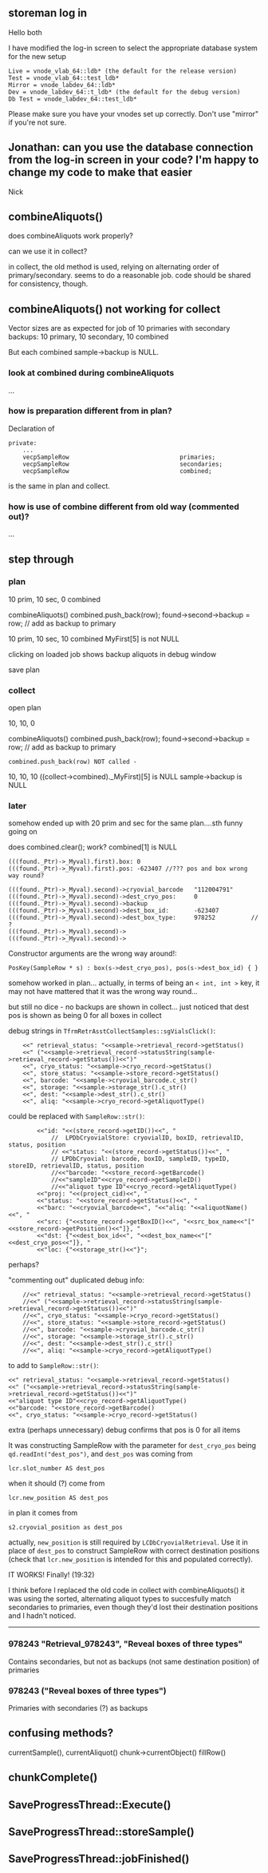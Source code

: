 ## storeman log in

Hello both 
 
I have modified the log-in screen to select the appropriate database system for the new setup 
 
    Live = vnode_vlab_64::ldb* (the default for the release version) 
    Test = vnode_vlab_64::test_ldb* 
    Mirror = vnode_labdev_64::ldb* 
    Dev = vnode_labdev_64::t_ldb* (the default for the debug version) 
    Db Test = vnode_labdev_64::test_ldb* 
 
Please make sure you have your vnodes set up correctly. Don't use "mirror" if you're not sure. 
 
Jonathan: can you use the database connection from the log-in screen in your code? I'm happy to change my code to make that easier 
-- 
Nick 

## combineAliquots()

does combineAliquots work properly?

can we use it in collect?

in collect, the old method is used, relying on alternating order of primary/secondary. seems to do a reasonable job. code should be shared for consistency, though.

## combineAliquots() not working for collect

Vector sizes are as expected for job of 10 primaries with secondary backups: 10 primary, 10 secondary, 10 combined

But each combined sample->backup is NULL.

### look at combined during combineAliquots

...

### how is preparation different from in plan?

Declaration of
    
    private:
        ...
        vecpSampleRow                               primaries;
        vecpSampleRow                               secondaries;
        vecpSampleRow                               combined;

is the same in plan and collect.

### how is use of combine different from old way (commented out)?

...

## step through

### plan

10 prim, 10 sec, 0 combined

combineAliquots()
    combined.push_back(row);
    found->second->backup = row; // add as backup to primary

10 prim, 10 sec, 10 combined
MyFirst[5] is not NULL

clicking on loaded job shows backup aliquots in debug window

save plan

### collect

open plan

10, 10, 0

combineAliquots()
    combined.push_back(row);
    found->second->backup = row; // add as backup to primary

    combined.push_back(row) NOT called - 

10, 10, 10
((collect->combined)._MyFirst)[5] is NULL
sample->backup is NULL

### later

somehow ended up with 20 prim and sec for the same plan....sth funny going on

does combined.clear(); work?
combined[1] is NULL

    (((found._Ptr)->_Myval).first).box: 0
    (((found._Ptr)->_Myval).first).pos: -623407 //??? pos and box wrong way round?

    (((found._Ptr)->_Myval).second)->cryovial_barcode   "112004791"
    (((found._Ptr)->_Myval).second)->dest_cryo_pos:     0
    (((found._Ptr)->_Myval).second)->backup
    (((found._Ptr)->_Myval).second)->dest_box_id:       -623407
    (((found._Ptr)->_Myval).second)->dest_box_type:     978252          // ?
    (((found._Ptr)->_Myval).second)->
    (((found._Ptr)->_Myval).second)->

Constructor arguments are the wrong way around!:

    PosKey(SampleRow * s) : box(s->dest_cryo_pos), pos(s->dest_box_id) { }

somehow worked in plan... actually, in terms of being an `< int, int >` key, it may not have mattered that it was the wrong way round...

but still no dice - no backups are shown in collect...
just noticed that dest pos is shown as being 0 for all boxes in collect

debug strings in `TfrmRetrAsstCollectSamples::sgVialsClick()`:

        <<" retrieval_status: "<<sample->retrieval_record->getStatus()
        <<" ("<<sample->retrieval_record->statusString(sample->retrieval_record->getStatus())<<")"
        <<", cryo_status: "<<sample->cryo_record->getStatus()
        <<", store_status: "<<sample->store_record->getStatus()
        <<", barcode: "<<sample->cryovial_barcode.c_str()
        <<", storage: "<<sample->storage_str().c_str()
        <<", dest: "<<sample->dest_str().c_str()
        <<", aliq: "<<sample->cryo_record->getAliquotType()

could be replaced with `SampleRow::str()`:

            <<"id: "<<(store_record->getID())<<", " 
                //  LPDbCryovialStore: cryovialID, boxID, retrievalID, status, position
                // <<"status: "<<(store_record->getStatus())<<", " 
                // LPDbCryovial: barcode, boxID, sampleID, typeID, storeID, retrievalID, status, position 
                //<<"barcode: "<<store_record->getBarcode() 
                //<<"sampleID"<<cryo_record->getSampleID() 
                //<<"aliquot type ID"<<cryo_record->getAliquotType()
            <<"proj: "<<(project_cid)<<", "
            <<"status: "<<store_record->getStatus()<<", "
            <<"barc: "<<cryovial_barcode<<", "<<"aliq: "<<aliquotName()<<", "
            <<"src: {"<<store_record->getBoxID()<<", "<<src_box_name<<"["<<store_record->getPosition()<<"]}, "
            <<"dst: {"<<dest_box_id<<", "<<dest_box_name<<"["<<dest_cryo_pos<<"]}, "
            <<"loc: {"<<storage_str()<<"}";

perhaps?

"commenting out" duplicated debug info:

        //<<" retrieval_status: "<<sample->retrieval_record->getStatus()
        //<<" ("<<sample->retrieval_record->statusString(sample->retrieval_record->getStatus())<<")"
        //<<", cryo_status: "<<sample->cryo_record->getStatus()
        //<<", store_status: "<<sample->store_record->getStatus()
        //<<", barcode: "<<sample->cryovial_barcode.c_str()
        //<<", storage: "<<sample->storage_str().c_str()
        //<<", dest: "<<sample->dest_str().c_str()
        //<<", aliq: "<<sample->cryo_record->getAliquotType()

to add to `SampleRow::str()`:

    <<" retrieval_status: "<<sample->retrieval_record->getStatus()
    <<" ("<<sample->retrieval_record->statusString(sample->retrieval_record->getStatus())<<")"
    <<"aliquot type ID"<<cryo_record->getAliquotType()
    <<"barcode: "<<store_record->getBarcode()
    <<", cryo_status: "<<sample->cryo_record->getStatus()
 
extra (perhaps unnecessary) debug confirms that pos is 0 for all items

It was constructing SampleRow with the parameter for `dest_cryo_pos` being `qd.readInt("dest_pos")`, and `dest_pos` was coming from 

    lcr.slot_number AS dest_pos

when it should (?) come from

    lcr.new_position AS dest_pos

in plan it comes from 

    s2.cryovial_position as dest_pos

actually, `new_position` is still required by `LCDbCryovialRetrieval`. Use it in place of `dest_pos` to construct SampleRow with correct destination positions (check that `lcr.new_position` is intended for this and populated correctly).

IT WORKS! Finally! (19:32)

I think before I replaced the old code in collect with combineAliquots() it was using the sorted, alternating aliquot types to succesfully match secondaries to primaries, even though they'd lost their destination positions and I hadn't noticed.


---

###  978243 "Retrieval_978243", "Reveal boxes of three types"

Contains secondaries, but not as backups (not same destination position) of primaries

### 978243 ("Reveal boxes of three types")

Primaries with secondaries (?) as backups




## confusing methods?

currentSample(), 
currentAliquot()
chunk->currentObject()
fillRow()


## chunkComplete()

## SaveProgressThread::Execute()

## SaveProgressThread::storeSample()

## SaveProgressThread::jobFinished()

